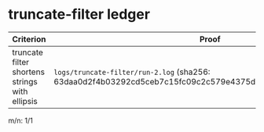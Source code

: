 # truncate-filter ledger

| Criterion | Proof | Status |
| --- | --- | --- |
| truncate filter shortens strings with ellipsis | `logs/truncate-filter/run-2.log` (sha256: 63daa0d2f4b03292cd5ceb7c15fc09c2c579e4375d7274b8325ce99832f4166a) | ✅ |

m/n: 1/1
